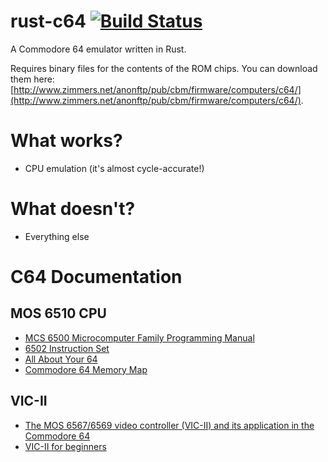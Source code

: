 # rust-c64 [![Build Status](https://travis-ci.org/PeterBeard/rust-c64.svg?branch=master)](https://travis-ci.org/PeterBeard/rust-c64) 
A Commodore 64 emulator written in Rust.

Requires binary files for the contents of the ROM chips. You can download them here: [http://www.zimmers.net/anonftp/pub/cbm/firmware/computers/c64/](http://www.zimmers.net/anonftp/pub/cbm/firmware/computers/c64/).

# What works?
* CPU emulation (it's almost cycle-accurate!)

# What doesn't?
* Everything else

# C64 Documentation
## MOS 6510 CPU
* [MCS 6500 Microcomputer Family Programming Manual](http://archive.6502.org/books/mcs6500_family_programming_manual.pdf)
* [6502 Instruction Set](http://e-tradition.net/bytes/6502/6502_instruction_set.html)
* [All About Your 64](http://unusedino.de/ec64/technical/aay/c64/)
* [Commodore 64 Memory Map](http://sta.c64.org/cbm64mem.html)

## VIC-II
* [The MOS 6567/6569 video controller (VIC-II) and its application in the Commodore 64](http://vice-emu.sourceforge.net/plain/VIC-Article.txt)
* [VIC-II for beginners](http://dustlayer.com/vic-ii/2013/4/22/when-visibility-matters)
